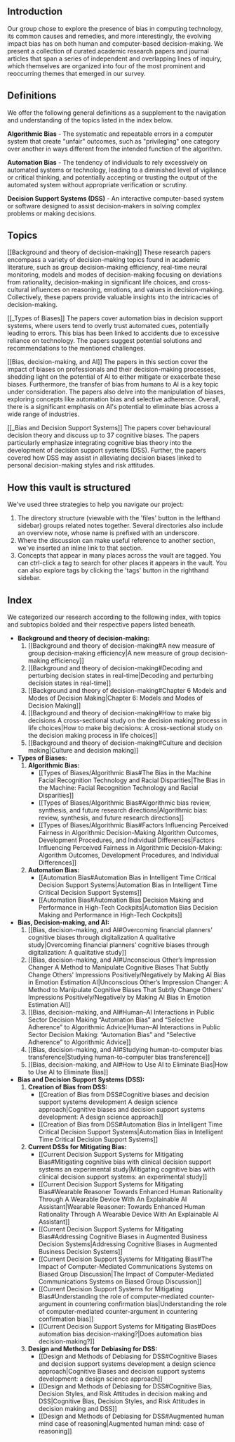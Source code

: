 ## Introduction
Our group chose to explore the presence of bias in computing technology, its common causes and remedies, and more interestingly, the evolving impact bias has on both human and computer-based decision-making. We present a collection of curated academic research papers and journal articles that span a series of independent and overlapping lines of inquiry, which themselves are organized  into four of the most prominent and reoccurring themes that emerged in our survey. 

## Definitions
We offer the following general definitions as a supplement to the navigation and understanding of the topics listed in the index below.

**Algorithmic Bias** - The systematic and repeatable errors in a computer system that create "unfair" outcomes, such as "privileging" one category over another in ways different from the intended function of the algorithm.

**Automation Bias** - The tendency of individuals to rely excessively on automated systems or technology, leading to a diminished level of vigilance or critical thinking, and potentially accepting or trusting the output of the automated system without appropriate verification or scrutiny.

**Decision Support Systems (DSS)** - An interactive computer-based system or software designed to assist decision-makers in solving complex problems or making decisions.

## Topics
[[Background and theory of decision-making]]
These research papers encompass a variety of decision-making topics found in academic literature, such as group decision-making efficiency, real-time neural monitoring, models and modes of decision-making focusing on deviations from rationality, decision-making in significant life choices, and cross-cultural influences on reasoning, emotions, and values in decision-making. Collectively, these papers provide valuable insights into the intricacies of decision-making.

[[_Types of Biases]]
The papers cover automation bias in decision support systems, where users tend to overly trust automated cues, potentially leading to errors. This bias has been linked to accidents due to excessive reliance on technology.  The papers suggest potential solutions and recommendations to the mentioned challenges.

[[Bias, decision-making, and AI]]
The papers in this section cover the impact of biases on professionals and their decision-making processes, shedding light on the potential of AI to either mitigate or exacerbate these biases. Furthermore, the transfer of bias from humans to AI is a key topic under consideration. The papers also delve into the manipulation of biases, exploring concepts like automation bias and selective adherence. Overall, there is a significant emphasis on AI's potential to eliminate bias across a wide range of industries.

[[_Bias and Decision Support Systems]]
The papers cover behavioural decision theory and discuss up to 37 cognitive biases. The papers particularly emphasize integrating cognitive bias theory into the development of decision support systems (DSS). Further, the papers covered how DSS may assist in alleviating decision biases linked to personal decision-making styles and risk attitudes.

## How this vault is structured
We've used three strategies to help you navigate our project:
1. The directory structure (viewable with the 'files' button in the lefthand sidebar) groups related notes together. Several directories also include an overview note, whose name is prefixed with an underscore.
2. Where the discussion can make useful reference to another section, we've inserted an inline link to that section. 
3. Concepts that appear in many places across the vault are tagged. You can ctrl-click a tag to search for other places it appears in the vault. You can also explore tags by clicking the 'tags' button in the righthand sidebar.

## Index
We categorized our research according to the following index, with topics and subtopics bolded and their respective papers listed beneath.

- **Background and theory of decision-making:**
  1. [[Background and theory of decision-making#A new measure of group decision-making efficiency|A new measure of group decision-making efficiency]]
  2. [[Background and theory of decision-making#Decoding and perturbing decision states in real-time|Decoding and perturbing decision states in real-time]]
  3. [[Background and theory of decision-making#Chapter 6 Models and Modes of Decision Making|Chapter 6: Models and Modes of Decision Making]]
  4. [[Background and theory of decision-making#How to make big decisions A cross-sectional study on the decision making process in life choices|How to make big decisions: A cross-sectional study on the decision making process in life choices]]
  5. [[Background and theory of decision-making#Culture and decision making|Culture and decision making]]
- **Types of Biases:**
  1. **Algorithmic Bias:**
     - [[Types of Biases/Algorithmic Bias#The Bias in the Machine Facial Recognition Technology and Racial Disparities|The Bias in the Machine: Facial Recognition Technology and Racial Disparities]]
     - [[Types of Biases/Algorithmic Bias#Algorithmic bias review, synthesis, and future research directions|Algorithmic bias: review, synthesis, and future research directions]]
     - [[Types of Biases/Algorithmic Bias#Factors Influencing Perceived Fairness in Algorithmic Decision-Making Algorithm Outcomes, Development Procedures, and Individual Differences|Factors Influencing Perceived Fairness in Algorithmic Decision-Making: Algorithm Outcomes, Development Procedures, and Individual Differences]]
  2. **Automation Bias:**
     - [[Automation Bias#Automation Bias in Intelligent Time Critical Decision Support Systems|Automation Bias in Intelligent Time Critical Decision Support Systems]]
     - [[Automation Bias#Automation Bias Decision Making and Performance in High-Tech Cockpits|Automation Bias Decision Making and Performance in High-Tech Cockpits]]
- **Bias, Decision-making, and AI:**
  1. [[Bias, decision-making, and AI#Overcoming financial planners’ cognitive biases through digitalization A qualitative study|Overcoming financial planners’ cognitive biases through digitalization: A qualitative study]]
  2. [[Bias, decision-making, and AI#Unconscious Other’s Impression Changer A Method to Manipulate Cognitive Biases That Subtly Change Others’ Impressions Positively/Negatively by Making AI Bias in Emotion Estimation AI|Unconscious Other’s Impression Changer: A Method to Manipulate Cognitive Biases That Subtly Change Others’ Impressions Positively/Negatively by Making AI Bias in Emotion Estimation AI]]
  3. [[Bias, decision-making, and AI#Human–AI Interactions in Public Sector Decision Making “Automation Bias” and “Selective Adherence” to Algorithmic Advice|Human–AI Interactions in Public Sector Decision Making: “Automation Bias” and “Selective Adherence” to Algorithmic Advice]]
  4. [[Bias, decision-making, and AI#Studying human-to-computer bias transference|Studying human-to-computer bias transference]]
  5. [[Bias, decision-making, and AI#How to Use AI to Eliminate Bias|How to Use AI to Eliminate Bias]]
- **Bias and Decision Support Systems (DSS):**
  1. **Creation of Bias from DSS:**
     - [[Creation of Bias from DSS#Cognitive biases and decision support systems development A design science approach|Cognitive biases and decision support systems development: A design science approach]]
     - [[Creation of Bias from DSS#Automation Bias in Intelligent Time Critical Decision Support Systems|Automation Bias in Intelligent Time Critical Decision Support Systems]]
  2. **Current DSSs for Mitigating Bias:**
     - [[Current Decision Support Systems for Mitigating Bias#Mitigating cognitive bias with clinical decision support systems an experimental study|Mitigating cognitive bias with clinical decision support systems: an experimental study]]
     - [[Current Decision Support Systems for Mitigating Bias#Wearable Reasoner Towards Enhanced Human Rationality Through A Wearable Device With An Explainable AI Assistant|Wearable Reasoner: Towards Enhanced Human Rationality Through A Wearable Device With An Explainable AI Assistant]]
     - [[Current Decision Support Systems for Mitigating Bias#Addressing Cognitive Biases in Augmented Business Decision Systems|Addressing Cognitive Biases in Augmented Business Decision Systems]]
     - [[Current Decision Support Systems for Mitigating Bias#The Impact of Computer-Mediated Communications Systems on Biased Group Discussion|The Impact of Computer-Mediated Communications Systems on Biased Group Discussion]]
     - [[Current Decision Support Systems for Mitigating Bias#Understanding the role of computer-mediated counter-argument in countering confirmation bias|Understanding the role of computer-mediated counter-argument in countering confirmation bias]]
     - [[Current Decision Support Systems for Mitigating Bias#Does automation bias decision-making?|Does automation bias decision-making?]]
  3. **Design and Methods for Debiasing for DSS:**
     - [[Design and Methods of Debiasing for DSS#Cognitive Biases and decision support systems development a design science approach|Cognitive Biases and decision support systems development: a design science approach]]
     - [[Design and Methods of Debiasing for DSS#Cognitive Bias, Decision Styles, and Risk Attitudes in decision making and DSS|Cognitive Bias, Decision Styles, and Risk Attitudes in decision making and DSS]]
     - [[Design and Methods of Debiasing for DSS#Augmented human mind case of reasoning|Augmented human mind: case of reasoning]]


